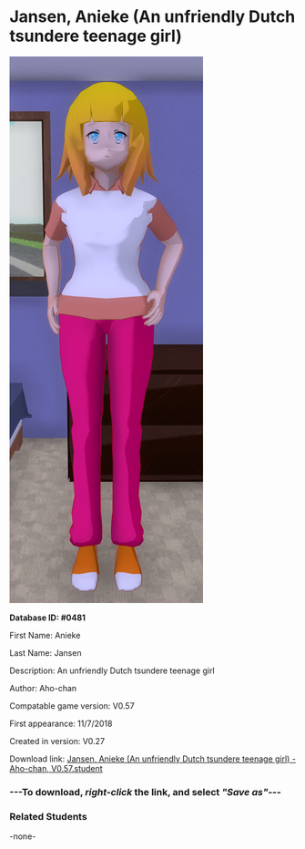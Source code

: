 # Jansen, Anieke (An unfriendly Dutch tsundere teenage girl)

<img src="../../Files/Images/Jansen, Anieke (An unfriendly Dutch tsundere teenage girl).png" title="Jansen, Anieke (An unfriendly Dutch tsundere teenage girl) - Aho-chan, V0.57">

**Database ID: #0481**

First Name: Anieke

Last Name: Jansen

Description: An unfriendly Dutch tsundere teenage girl

Author: Aho-chan

Compatable game version: V0.57

First appearance: 11/7/2018

Created in version: V0.27

Download link: <a href="https://raw.githubusercontent.com/Arbiter1223/Daigaku-Gurashi-Custom-Students/master/Files/Student%20Files/Jansen%2C%20Anieke%20(An%20unfriendly%20Dutch%20tsundere%20teenage%20girl)%20-%20Aho-chan%2C%20V0.57.student">Jansen, Anieke (An unfriendly Dutch tsundere teenage girl) - Aho-chan, V0.57.student</a>

### ---**To download, _right-click_ the link, and select _"Save as"_**---

### Related Students

-none-
